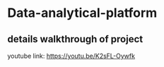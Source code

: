# Data-analytical-platform

## details walkthrough of project
youtube link: https://youtu.be/K2sFL-Oywfk
